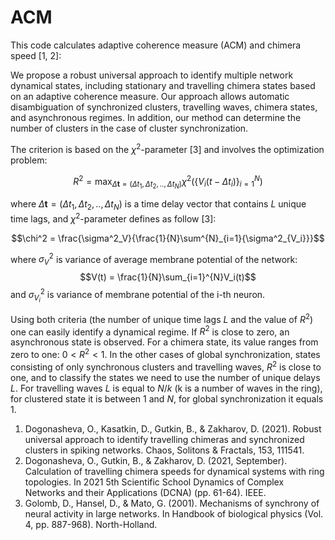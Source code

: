 # ACM
This code calculates adaptive coherence measure (ACM) and chimera speed [1, 2]:

We propose a robust universal approach to identify multiple network dynamical states, including stationary and travelling chimera states based on an adaptive coherence measure. Our approach allows automatic disambiguation of synchronized clusters, travelling waves, chimera states, and asynchronous regimes. In addition, our method can determine the number of clusters in the case of cluster synchronization. 

The criterion is based on the $\chi^2$-parameter [3] and involves the optimization problem:

$$R^2 = \max_{\Delta\mathbf{t} = (\Delta t_1, \Delta t_2, .., \Delta t_N)} \chi^2(\{V_i(t - \Delta t_i)\}_{i=1}^N)$$

where $\Delta\mathbf{t} = (\Delta t_1, \Delta t_2, .., \Delta t_N)$ is a time delay vector that contains $L$ unique time lags, and $\chi^2$-parameter defines as follow [3]:

$$\chi^2 = \frac{\sigma^2_V}{\frac{1}{N}\sum^{N}_{i=1}{\sigma^2_{V_i}}}$$

where $\sigma^2_V$ is variance of average membrane potential of the network:
$$V(t) = \frac{1}{N}\sum_{i=1}^{N}V_i(t)$$
and $\sigma^2_{V_i}$ is variance of membrane potential of the i-th neuron. 

Using both criteria (the number of unique time lags $L$ and the value of $R^2$) one can easily identify a dynamical regime. If $R^2$ is close to zero, an asynchronous state is observed. For a chimera state, its value ranges from zero to one: $0 < R^2 < 1$. In the other cases of global synchronization, states consisting of only synchronous clusters and travelling waves, $R^2$ is close to one, and to classify the states we need to use the number of unique delays $L$. For travelling waves $L$ is equal to $N /k$ (k is a number of waves in the ring), for clustered state it is between $1$ and $N$, for global synchronization it equals $1$.
    
  
1. Dogonasheva, O., Kasatkin, D., Gutkin, B., & Zakharov, D. (2021). Robust universal approach to identify travelling chimeras and synchronized clusters in spiking networks. Chaos, Solitons & Fractals, 153, 111541.
2. Dogonasheva, O., Gutkin, B., & Zakharov, D. (2021, September). Calculation of travelling chimera speeds for dynamical systems with ring topologies. In 2021 5th Scientific School Dynamics of Complex Networks and their Applications (DCNA) (pp. 61-64). IEEE.
3. Golomb, D., Hansel, D., & Mato, G. (2001). Mechanisms of synchrony of neural activity in large networks. In Handbook of biological physics (Vol. 4, pp. 887-968). North-Holland.
